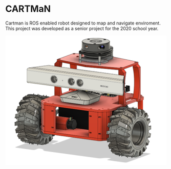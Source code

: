 # CARTMaN

Cartman is ROS enabled robot designed to map and navigate enviroment. This project was developed as a senior project for the 2020 school year. 

![Alt Text](https://github.com/OrMoya/CARTMaN/blob/main/images/CARTMaN.png)
